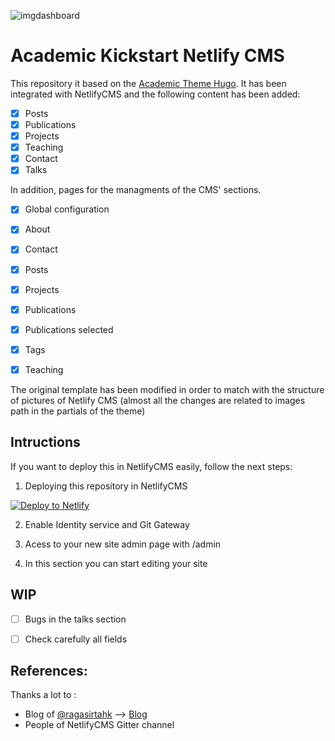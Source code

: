 
![imgdashboard](https://gfycat.com/WeeklySourGuernseycow)


# Academic Kickstart Netlify CMS

This repository it based on the [Academic Theme Hugo](https://github.com/gcushen/hugo-academic). It has been integrated with NetlifyCMS and the following content has been added:

- [x] Posts
- [x] Publications
- [x] Projects 
- [x] Teaching
- [x] Contact
- [x] Talks

In addition, pages for the managments of the CMS' sections.


- [x] Global configuration
- [x] About
- [x] Contact
- [x] Posts
- [x] Projects
- [x] Publications
- [x] Publications selected
- [x] Tags
- [x] Teaching


The original template has been modified in order to match with the structure of pictures of Netlify CMS (almost all the changes are related to images path in the partials of the theme)


## Intructions

If you want to deploy this in NetlifyCMS easily, follow the next steps:

1. Deploying this repository in NetlifyCMS

[![Deploy to Netlify](https://www.netlify.com/img/deploy/button.svg)](https://app.netlify.com/start/deploy?repository=https://github.com/elloza/academic-kickstart-netlify-cms)

2. Enable Identity service and Git Gateway

3. Acess to your new site admin page with /admin 

4. In this section you can start editing your site


## WIP

- [ ] Bugs in the talks section
- [ ] Check carefully all fields



## References:

Thanks a lot to :

* Blog of [@ragasirtahk](https://github.com/ragasirtahk) --> [Blog](https://www.ragasirtahk.tk/)
* People of NetlifyCMS Gitter channel